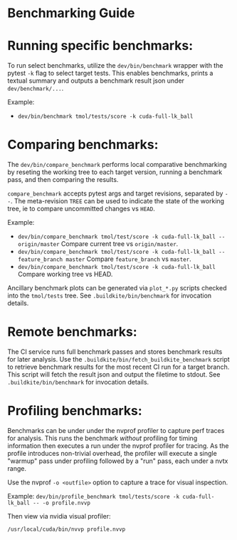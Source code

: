# Benchmarking Guide

# Running specific benchmarks:

To run select benchmarks, utilize the `dev/bin/benchmark` wrapper with the
pytest `-k` flag to select target tests. This enables benchmarks, prints
a textual summary and outputs a benchmark result json under
`dev/benchmark/...`.

Example:

  * `dev/bin/benchmark tmol/tests/score -k cuda-full-lk_ball`

# Comparing benchmarks:

The `dev/bin/compare_benchmark` performs local comparative benchmarking by
reseting the working tree to each target version, running a benchmark
pass, and then comparing the results.

`compare_benchmark` accepts pytest args and target revisions, separated by
`--`. The meta-revision `TREE` can be used to indicate the state of the
working tree, ie to compare uncommitted changes vs `HEAD`.

Example:

  * `dev/bin/compare_benchmark tmol/test/score -k cuda-full-lk_ball -- origin/master`
     Compare current tree vs `origin/master`.
  * `dev/bin/compare_benchmark tmol/test/score -k cuda-full-lk_ball -- feature_branch master`
     Compare `feature_branch` vs `master`.
  * `dev/bin/compare_benchmark tmol/test/score -k cuda-full-lk_ball`
     Compare working tree vs HEAD.

Ancillary benchmark plots can be generated via `plot_*.py` scripts checked
into the `tmol/tests` tree. See `.buildkite/bin/benchmark` for invocation
details.

# Remote benchmarks:

The CI service runs full benchmark passes and stores benchmark results for
later analysis. Use the `.buildkite/bin/fetch_buildkite_benchmark` script
to retrieve benchmark results for the most recent CI run for a target
branch. This script will fetch the result json and output the filetime to
stdout. See `.buildkite/bin/benchmark` for invocation details.


# Profiling benchmarks:

Benchmarks can be under under the nvprof profiler to capture perf traces
for analysis. This runs the benchmark *without* profiling for timing
information then executes a run under the nvprof profiler for
tracing. As the profile introduces non-trivial overhead, the profiler will
execute a single "warmup" pass under profiling followed by a "run" pass,
each under a nvtx range. 

Use the nvprof `-o <outfile>` option to capture a trace for
visual inspection.

Example:
  `dev/bin/profile_benchmark tmol/tests/score -k cuda-full-lk_ball -- -o profile.nvvp`

Then view via nvidia visual profiler:

  `/usr/local/cuda/bin/nvvp profile.nvvp`
